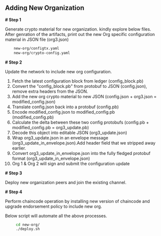 ## Adding New Organization

**# Step 1**

Generate crypto material for new organization. kindly explore below files.
After genration of the artifacts, print out the new Org specific configuration material in JSON file (org3.json)

```bash
    new-org/configtx.yaml
    new-org/crypto-config.yaml
```

**# Step 2**

Update the network to include new org configuration. 
1.  Fetch the latest configuration block from ledger (config_block.pb)
2.  Convert the "config_block.pb" from protobuf to JSON (config.json), remove extra headers from the JSON.
3.  Add the new org crypto material to new JSON (config.json + org3.json = modified_config.json)
4.  Translate config.json back into a protobuf (config.pb)
5.  Encode modified_config.json to modified_config.pb (modified_config.pb)
6.  Calculate the delta between these two config protobufs (config.pb + modified_config.pb = org3_update.pb)
7.  Decode this object into editable JSON (org3_update.json)
8.  Wrap org3_update.json in an envelope message (org3_update_in_envelope.json).Add header field that we stripped away earlier.
9.  Convert org3_update_in_envelope.json into the fully fledged protobuf format (org3_update_in_envelope.json)
10. Org 1 & Org 2 will sign and submit the configuration update
 
**# Step 3**

Deploy new organization peers and join the existing channel.

**# Step 4**

Perform chaincode operation by installing new version of chaincode and upgrade endorsement policy to include new org.


Below script will automate all the above processes.
```bash
     cd new-org/
     ./deploy.sh
```
